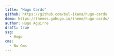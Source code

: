 ```yaml
---
title: "Hugo Cards"
github: https://github.com/bul-ikana/hugo-cards
demo: https://themes.gohugo.io/theme/hugo-cards/
author: Hugo Aguirre
draft: true
ssg:
  - Hugo
cms:
  - No Cms
---
```

